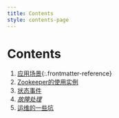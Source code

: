 ```yaml
---
title: Contents
style: contents-page
---
```


# Contents

1.  [应用场景](01-changjing.html#zookeeper应用场景){:.frontmatter-reference}
1.  [Zookeeper的使用实例](01-2-changjing.html#Zookeeper的使用实例)
1.  [状态事件](03-status.html#状态事件)
1.  [*故障处理*](02-error.html#故障处理)
1.  [运维的一些坑](04-operation.html#运维的一些坑)